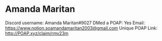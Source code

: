 # Amanda Maritan

Discord username: Amanda Maritan#9027
DMed a POAP: Yes
Email: https://www.notion.soamandamaritan2003@gmail.com
Unique POAP Link: http://POAP.xyz/claim/rmv23m